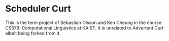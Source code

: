 # Scheduler Curt

This is the term project of Sebastian Olsson and Ken Cheung in the course CS579: Computational Linguistics at KAIST. It is unrelated to Advertent Curt albeit being forked from it.
